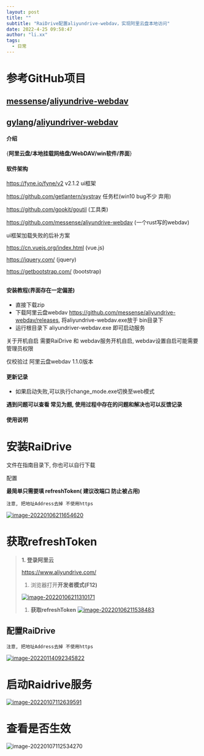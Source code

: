 ```yaml
---
layout: post
title: ""
subtitle: "RaiDrive配置aliyundrive-webdav，实现阿里云盘本地访问"
date: 2022-4-25 09:58:47
author: "li.xx"
tags: 
  - 日常
---
```


# 参考GitHub项目

## [messense](https://github.com/messense)/**[aliyundrive-webdav](https://github.com/messense/aliyundrive-webdav)**

## [gylang](https://github.com/gylang)/**[aliyundriver-webdav](https://github.com/gylang/aliyundriver-webdav)**

#### 介绍

{**阿里云盘/本地挂载网络盘/WebDAV/win软件/界面**}

#### 软件架构

https://fyne.io/fyne/v2 v2.1.2 ui框架

https://github.com/getlantern/systray 任务栏(win10 bug不少 弃用)

https://github.com/gookit/goutil (工具类)

https://github.com/messense/aliyundrive-webdav (一个rust写的webdav)

ui框架加载失败的后补方案

https://cn.vuejs.org/index.html (vue.js)

https://jquery.com/ (jquery)

https://getbootstrap.com/ (bootstrap)

## 

#### 安装教程(界面存在一定偏差)

- 直接下载zip
- 下载阿里云盘webdav https://github.com/messense/aliyundrive-webdav/releases, 将aliyundrive-webdav.exe放于 bin目录下
- 运行根目录下 aliyundriver-webdav.exe 即可启动服务

关于开机自启 需要RaiDrive 和 webdav服务开机自启, webdav设置自启可能需要管理员权限

仅校验过 阿里云盘webdav 1.1.0版本

#### 更新记录

- 如果启动失败,可以执行change_mode.exe切换至web模式

**遇到问题可以查看 常见为题, 使用过程中存在的问题和解决也可以反馈记录**

#### 使用说明

# 安装RaiDrive

文件在指南目录下, 你也可以自行下载

配置

**最简单只需要填 refreshToken( 建议改端口 防止被占用)**

```
注意, 把地址Address去掉 不使用https
```

[![image-20220106211654620](https://li-xiaoxu.oss-cn-beijing.aliyuncs.com/blog/image-20220106211654620.png)](https://github.com/gylang/aliyundriver-webdav/blob/master/README.assets/image-20220106211654620.png)

# 获取refreshToken

> **1. 登录阿里云**
>
> https://www.aliyundrive.com/
>
> 1. 浏览器打开**开发者模式(F12)**
>
> [![image-20220106211310171](https://li-xiaoxu.oss-cn-beijing.aliyuncs.com/blog/image-20220106211310171.png)](https://github.com/gylang/aliyundriver-webdav/blob/master/README.assets/image-20220106211310171.png)
>
> 1. **获取refreshToken** [![image-20220106211538483](https://github.com/gylang/aliyundriver-webdav/raw/master/README.assets/image-20220106211538483.png)](https://github.com/gylang/aliyundriver-webdav/blob/master/README.assets/image-20220106211538483.png)

## 配置RaiDrive

```
注意, 把地址Address去掉 不使用https
```

[![image-20220114092345822](https://li-xiaoxu.oss-cn-beijing.aliyuncs.com/blog/image-20220114092345822.png)](https://github.com/gylang/aliyundriver-webdav/blob/master/README.assets/image-20220114092345822.png)

# 启动Raidrive服务

[![image-20220107112639591](https://li-xiaoxu.oss-cn-beijing.aliyuncs.com/blog/image-20220107112639591.png)](https://github.com/gylang/aliyundriver-webdav/blob/master/README.assets/image-20220107112639591.png)

# 查看是否生效

![image-20220107112534270](https://li-xiaoxu.oss-cn-beijing.aliyuncs.com/blog/image-20220107112534270.png)
